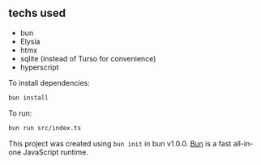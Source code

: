 
## techs used

- bun
- Elysia
- htmx
- sqlite (instead of Turso for convenience)
- hyperscript


To install dependencies:

```bash
bun install
```

To run:

```bash
bun run src/index.ts
```

This project was created using `bun init` in bun v1.0.0. [Bun](https://bun.sh) is a fast all-in-one JavaScript runtime.
